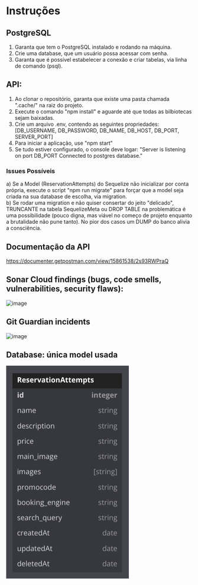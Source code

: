 # Instruções

## PostgreSQL

1. Garanta que tem o PostgreSQL instalado e rodando na máquina.
2. Crie uma database, que um usuário possa acessar com senha.
3. Garanta que é possível estabelecer a conexão e criar tabelas, via linha de comando (psql).

## API:

1. Ao clonar o repositório, garanta que existe uma pasta chamada ".cache/" na raiz do projeto.
2. Execute o comando "npm install" e aguarde até que todas as bilbiotecas sejam baixadas.
3. Crie um arquivo .env, contendo as seguintes propriedades: [DB_USERNAME, DB_PASSWORD, DB_NAME, DB_HOST, DB_PORT, SERVER_PORT]
4. Para iniciar a aplicação, use "npm start"
5. Se tudo estiver configurado, o console deve logar:
   "Server is listening on port DB_PORT
   Connected to postgres database."

### Issues Possíveis

a) Se a Model (ReservationAttempts) do Sequelize não inicializar por conta própria, execute o script "npm run migrate" para forçar que a model seja criada na sua database de escolha, via migration.
<br>
b) Se rodar uma migration e não quiser consertar do jeito "delicado", TRUNCANTE na tabela SequelizeMeta ou DROP TABLE na problemática é uma possibilidade (pouco digna, mas viável no começo de projeto enquanto a brutalidade não pune tanto). No pior dos casos um DUMP do banco alivia a consciência.

## Documentação da API
https://documenter.getpostman.com/view/15861538/2s93RWPraQ

## Sonar Cloud findings (bugs, code smells, vulnerabilities, security flaws):
![image](https://user-images.githubusercontent.com/78800453/229676067-c78ed82a-a4d2-4b4a-bfba-71487640bb9e.png)

## Git Guardian incidents
![image](https://user-images.githubusercontent.com/78800453/229676418-1533dc9a-777d-4b85-a88a-61bed6c8f03e.png)

## Database: única model usada
![image](./assets/initial_database.png)
